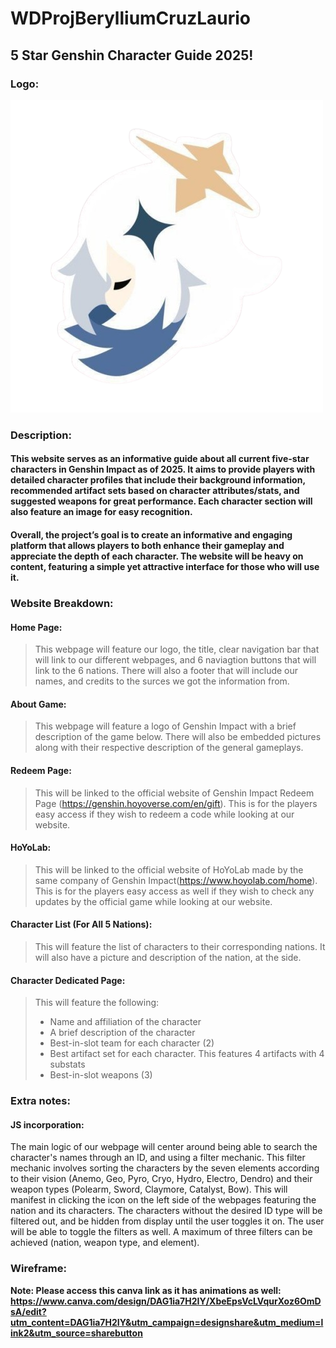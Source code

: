 # WDProjBerylliumCruzLaurio

## 5 Star Genshin Character Guide 2025!

### Logo:
![Logo](./assets/Logo.png)

### Description:
#### This website serves as an informative guide about all current five-star characters in Genshin Impact as of 2025. It aims to provide players with detailed character profiles that include their background information, recommended artifact sets based on character attributes/stats, and suggested weapons for great performance. Each character section will also feature an image for easy recognition. 

#### Overall, the project’s goal is to create an informative and engaging platform that allows players to both enhance their gameplay and appreciate the depth of each character. The website will be heavy on content, featuring a simple yet attractive interface for those who will use it.

### Website Breakdown:
#### Home Page: 
> This webpage will feature our logo, the title, clear navigation bar that will link to our different webpages, and 6 naviagtion buttons that will link to the 6 nations. There will also a footer that will include our names, and credits to the surces we got the information from. 

#### About Game:
> This webpage will feature a logo of Genshin Impact with a brief description of the game below. There will also be embedded pictures along with their respective description of the general gameplays. 

#### Redeem Page:
> This will be linked to the official website of Genshin Impact Redeem Page (https://genshin.hoyoverse.com/en/gift). This is for the players easy access if they wish to redeem a code while looking at our website. 

#### HoYoLab:
> This will be linked to the official website of HoYoLab made by the same company of Genshin Impact(https://www.hoyolab.com/home). This is for the players easy access as well if they wish to check any updates by the official game while looking at our website. 

#### Character List (For All 5 Nations):
> This will feature the list of characters to their corresponding nations. It will also have a picture and description of the nation, at the side.

#### Character Dedicated Page:
> This will feature the following:
> - Name and affiliation of the character
> - A brief description of the character
> - Best-in-slot team for each character (2)
> - Best artifact set for each character. This features 4 artifacts with 4 substats
> - Best-in-slot weapons (3)

### Extra notes:
#### JS incorporation:
The main logic of our webpage will center around being able to search the character's names through an ID, and using a filter mechanic. This filter mechanic involves sorting the characters by the seven elements according to their vision (Anemo, Geo, Pyro, Cryo, Hydro, Electro, Dendro) and their weapon types (Polearm, Sword, Claymore, Catalyst, Bow).  This will manifest in clicking the icon on the left side of the webpages featuring the nation and its characters. The characters without the desired ID type will be filtered out, and be hidden from display until the user toggles it on. The user will be able to toggle the filters as well. A maximum of three filters can be achieved (nation, weapon type, and element).

### Wireframe:
**Note: Please access this canva link as it has animations as well: https://www.canva.com/design/DAG1ia7H2IY/XbeEpsVcLVqurXoz6OmDsA/edit?utm_content=DAG1ia7H2IY&utm_campaign=designshare&utm_medium=link2&utm_source=sharebutton**